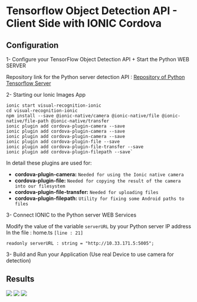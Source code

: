 # Tensorflow Object Detection API - Client Side with IONIC Cordova


## Configuration

1- Configure your TensorFlow Object Detection API + Start the Python WEB SERVER

  Repository link for the Python server detection API : [Repository of Python Tensorflow Server](https://gitlab-lyon.sqli.com/ebmourabit/visual-recognition-server-control-ionic-back)
  

2- Starting our Ionic Images App

    ionic start visual-recognition-ionic
    cd visual-recognition-ionic
    npm install --save @ionic-native/camera @ionic-native/file @ionic-native/file-path @ionic-native/transfer
    ionic plugin add cordova-plugin-camera --save
    ionic plugin add cordova-plugin-camera --save
    ionic plugin add cordova-plugin-camera --save
    ionic plugin add cordova-plugin-file --save
    ionic plugin add cordova-plugin-file-transfer --save
    ionic plugin add cordova-plugin-filepath --save`

In detail these plugins are used for:

- **cordova-plugin-camera:** `Needed for using the Ionic native camera`
- **cordova-plugin-file:** `Needed for copying the result of the camera into our filesystem`
- **cordova-plugin-file-transfer:** `Needed for uploading files`
- **cordova-plugin-filepath:** `Utility for fixing some Android paths to files`

3- Connect IONIC to the Python server WEB Services

Modify the value of the variable `serverURL` by your Python server IP address In the file : home.ts `[line : 21]`

    readonly serverURL : string = "http://10.33.171.5:5005";
    
3- Build and Run your Application (Use real Device to use camera for detection)


## Results

<img src="screenshot1.png" /> <img src="screenshot2.png" /> <img src="screenshot3.png" />

